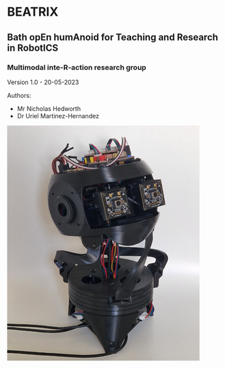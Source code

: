 # BEATRIX
## Bath opEn humAnoid for Teaching and Research in RobotICS

### Multimodal inte-R-action research group

Version 1.0 - 20-05-2023

Authors:
- Mr Nicholas Hedworth
- Dr Uriel Martinez-Hernandez

<img src="https://github.com/inte-R-action/BEATRIX/blob/main/Images/BEATRIX-head1.jpg" width="450" height="550" align="center">
